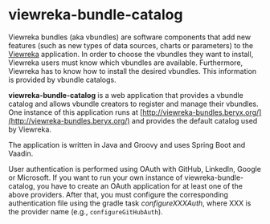 # viewreka-bundle-catalog

Viewreka bundles (aka vbundles) are software components that add new features (such as new types of data sources, charts or parameters) to the [Viewreka](https://github.com/viewreka/viewreka) application. In order to choose the vbundles they want to install, Viewreka users must know which vbundles are available. Furthermore, Viewreka has to know how to install the desired vbundles. This information is provided by vbundle catalogs.       
 
**viewreka-bundle-catalog** is a web application that provides a vbundle catalog and allows vbundle creators to register and manage their vbundles. One instance of this application runs at [http://viewreka-bundles.beryx.org/](http://viewreka-bundles.beryx.org/) and provides the default catalog used by Viewreka.

The application is written in Java and Groovy and uses Spring Boot and Vaadin.

User authentication is performed using OAuth with GitHub, LinkedIn, Google or Microsoft.
If you want to run your own instance of viewreka-bundle-catalog, you have to create 
an OAuth application for at least one of the above providers. After that, you must configure the corresponding authentication file using the gradle task *configureXXXAuth*, where XXX is the provider name (e.g., `configureGitHubAuth`).
 